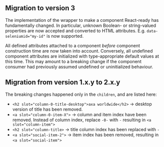 ## Migration to version 3

The implementation of the wrapper to make a component React-ready has
fundamentally changed. In particular, unknown Boolean- or
string-valued properties are now accepted and converted to HTML
attributes. E.g. `data-seleniumid="my-id"` is now supported.

All defined attributes attached to a component _before_ component
construction time are now taken into account. Conversely, all undefined
component attributes are initialized with type-appropriate default
values at this time. This may amount to a breaking change if the
component consumer had previously assumed undefined or uninitialized
behaviour.

## Migration from version 1.x.y to 2.x.y

The breaking changes happened only in the `children`, and are listed here:

- `<h2 slot="column-0-title-desktop">axa worldwide</h2>` -> desktop version of title has been removed.
- `<a slot="column-0-item-X">` -> column and item index have been removed. Instead of column index, replace `-0-` with `-` resulting in `<a slot="column-item">`
- `<h2 slot="column-title>` -> title column index has been replaced with `-`
- `<a slot="social-item-2">` -> item index has been removed, resulting in `<a slot="social-item">`
